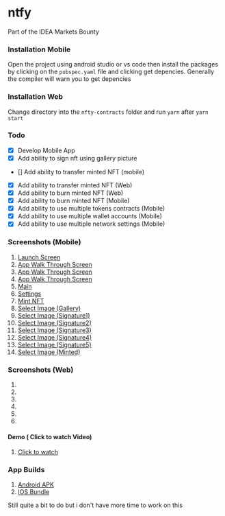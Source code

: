 # ntfy
 Part of the IDEA Markets Bounty

### Installation Mobile

Open the project using android studio or vs code then install the packages by clicking on the ``pubspec.yaml`` file and clicking get depencies. Generally the compiler will warn you to get depencies


### Installation Web

Change directory into the ``nfty-contracts`` folder and run ``yarn`` after ``yarn start``

### Todo
- [x] Develop Mobile App
- [x] Add ability to sign nft using gallery picture
- [] Add ability to transfer minted NFT (mobile)
- [x] Add ability to transfer minted NFT (Web)
- [x] Add ability to burn minted NFT (Web)
- [x] Add ability to burn minted NFT (Mobile)
- [x] Add ability to use multiple tokens contracts (Mobile)
- [x] Add ability to use multiple wallet accounts (Mobile)
- [x] Add ability to use multiple network settings (Mobile)

### Screenshots  (Mobile)
1. [Launch Screen](https://siasky.net/HAEycnD04LaVrf0F3QR3LjPlBYr7DmjRd7xM8ChYeGGGsQ)
2. [App Walk Through Screen](https://siasky.net/XAB3tT1TUcQckt5LObN0iezp47zFwIqP3QmOlyUNQevBEA)
3. [App Walk Through Screen](https://siasky.net/7ADaHh3zvMasQznjX5CLF7E9LGgTxO4HZdoQwVp6000DVA)
4. [App Walk Through Screen](https://siasky.net/HAC4cQC2kEL4NRcTx7hHK9b4R-5fAlvOpWdd7ALLPSq1dA)
5. [Main](https://siasky.net/nAD8QY--DCWF4RUv1o5OjIZe6p7yRA89lBidJT5b-A1gkg)
6. [Settings](https://siasky.net/nAEopehhcWKxC4JK76U8FAAfZBbzYon3v8c9uvqWqSSRKg)
7. [Mint NFT](https://siasky.net/rABWL_vNrZiQzpgbDCHBv69UIRcwxHagqapkWGioHM-00Q)
8. [Select Image (Gallery)](https://siasky.net/_B00XmzakdFIhsuV13FWFMU1beu0q9zJxd8LBiXPQ7u0_Q)
9. [Select Image (Signature1)](https://siasky.net/_Aphh8wUhjaYxZ8oZVxRvbkj8JBh0XRCB2_Q_nVEk0E3Hw)
10. [Select Image (Signature2)](https://siasky.net/PANiyWnWutcZSpRFKOckzMXIwexa1_bQ3zrV_X2dXaFgrw)
11. [Select Image (Signature3)](https://siasky.net/_AxH2guipuxrKfCYG-KNMRWOir-D8xxMZd5QO2wQPo9_sA)
12. [Select Image (Signature4)](https://siasky.net/_AwhipsYUt9PNfjljjDxmartbLmsnNba0NTSYmmL3qO6hQ)
13. [Select Image (Signature5)](https://siasky.net/HAF_FIABQZI17zAFe35OAFyoGmWlRYZ8MefKJY4T5azVSw)
14. [Select Image (Minted)](https://siasky.net/HAF_FIABQZI17zAFe35OAFyoGmWlRYZ8MefKJY4T5azVSw)

### Screenshots  (Web)
1. [](https://siasky.net/_AJQ1Ok_swtz_v4gGTVLRKhQLucPqNW1vn959pVEazm8lw)
2. [](https://siasky.net/fAJFAlfY9s9LLjrnl__6V2jH9rgBp1UvT3nAGtrCrhKxhg)
3. [](https://siasky.net/fATrGGU5ouwwBeDIydjEwSc1NBcnTD3JYXW2kmTR2mVC2w)
4. [](https://siasky.net/vAF50N5ls3QJ3_OIh1lFnXvmhNa3D5iNZvcVpT02Yj6kmg)
5. [](https://siasky.net/_ARHIGbEuOyFNa7KBYB8yoovwpBABpIsIld5c6RAbNnfTw)
6. [](https://siasky.net/fAVf3YX2ZPe_ST77Jhu48Vfx6i4ZCZDTzEvcGpw3_SpcLw)

#### Demo ( Click to watch Video)

1. [Click to watch](https://siasky.net/EABG5YOz7Pl-Uc8LEDkXgV06xRHsRMBQ4NKpt3RKCk6BWw)

### App Builds

1. [Android APK](https://siasky.net/AADJdhlD_634u2k7JeD6Z26K4JakBjPO1S1wPtd6nePJsw)
2. [IOS Bundle](https://siasky.net/AACrGtZ3BBxUW-0LQqcDKURnd6vPit4PYke71lg0iCbqVA)


Still quite a bit to do but i don't have more time to work on this 
